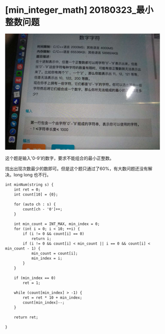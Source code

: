 # [min_integer_math] 20180323_最小整数问题

![](./min_integer.jpg)

这个题是输入'0-9'的数字，要求不能组合的最小正整数。

找出出现次数最少的数即可。但是这个题只通过了60%，有大数问题还没有解决。long long 也不行。

```
int minNum(string s) {
    int ret = 0;
    int count[10] = {0};

    for (auto ch : s) {
        count[ch - '0']++;
    }

    int min_count = INT_MAX, min_index = 0;
    for (int i = 0; i < 10; ++i) {
        if (i != 0 && count[i] == 0)
            return i;
        if (i != 0 && count[i] < min_count || i == 0 && count[i] < min_count - 1) {
            min_count = count[i];
            min_index = i;
        }
    }

    if (min_index == 0)
        ret = 1;

    while (count[min_index] > -1) {
        ret = ret * 10 + min_index;
        count[min_index]--;
    }

    return ret;

}
```

